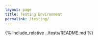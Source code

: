 ```yaml
---
layout: page
title: Testing Environment
permalink: /testing/
---
```


{% include_relative ../tests/README.md %} 